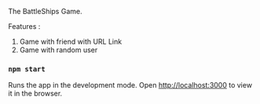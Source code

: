 The BattleShips Game. 


Features : 
1. Game with friend with URL Link
2. Game with random user

### `npm start`

Runs the app in the development mode.
Open [http://localhost:3000](http://localhost:3000) to view it in the browser.





